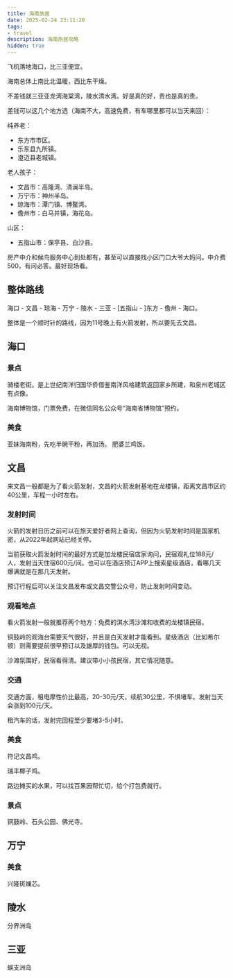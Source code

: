 ```yaml
---
title: 海南旅居
date: 2025-02-24 23:11:20
tags:
- travel
description: 海南旅居攻略
hidden: true
---
```

飞机落地海口，比三亚便宜。

海南总体上南比北温暖，西比东干燥。

不差钱就三亚亚龙湾海棠湾，陵水清水湾。好是真的好，贵也是真的贵。

差钱可以这几个地方选（海南不大，高速免费，有车哪里都可以当天来回）：

纯养老：

- 东方市市区。
- 乐东县九所镇。
- 澄迈县老城镇。

老人孩子：

- 文昌市：高隆湾、清澜半岛。
- 万宁市：神州半岛。
- 琼海市：潭门镇、博鳌湾。
- 儋州市：白马井镇，海花岛。

山区：

- 五指山市：保亭县、白沙县。

房产中介和候鸟服务中心到处都有，甚至可以直接找小区门口大爷大妈问。中介费500，有问必答。最好现场看。

## 整体路线

海口 - 文昌 - 琼海 - 万宁 - 陵水 - 三亚 - [五指山 - ]东方 - 儋州 - 海口。

整体是一个顺时针的路线，因为11号晚上有火箭发射，所以要先去文昌。

## 海口

### 景点

骑楼老街。是上世纪南洋归国华侨借鉴南洋风格建筑返回家乡所建，和泉州老城区有点像。

海南博物馆，门票免费，在微信同名公众号“海南省博物馆”预约。

### 美食

亚妹海南粉，先吃半碗干粉，再加汤。
肥婆兰鸡饭。

## 文昌

来文昌一般都是为了看火箭发射，文昌的火箭发射基地在龙楼镇，距离文昌市区约40公里，车程一小时左右。

### 发射时间

火箭的发射日历之前可以在旅天爱好者网上查询，但因为火箭发射时间是国家机密，从2022年起网站已经关停。

当前获取火箭发射时间的最好方式是加龙楼民宿店家询问，民宿观礼位188元/人，发射当天住宿600元/间。也可以在酒店预订APP上搜索星级酒店，看哪几天爆满就是在那几天发射。

预订行程后可以关注文昌发布或文昌交警公众号，防止发射时间变动。

### 观看地点

看火箭发射一般就推荐两个地方：免费的淇水湾沙滩和收费的龙楼镇民宿。

铜鼓岭的观海台需要天气很好，并且是白天发射才能看到。星级酒店（比如希尔顿）则需要提前很早预订以及雄厚的钱包。可以无视。

沙滩氛围好，民宿看得清。建议带小小孩民宿，其它情况随意。

### 交通

交通方面，租电摩性价比最高，20-30元/天，续航30公里，不惧堵车。发射当天会涨到100元/天。

租汽车的话，发射完回程至少要堵3-5小时。

### 美食

符记文昌鸡。

瑞丰椰子鸡。

路边摊买的水果，可以找百果园帮忙切，给个打包费就行。

### 景点

铜鼓岭、石头公园、佛光寺。

## 万宁

### 美食

兴隆斑斓芯。

## 陵水

分界洲岛

## 三亚

蜈支洲岛

